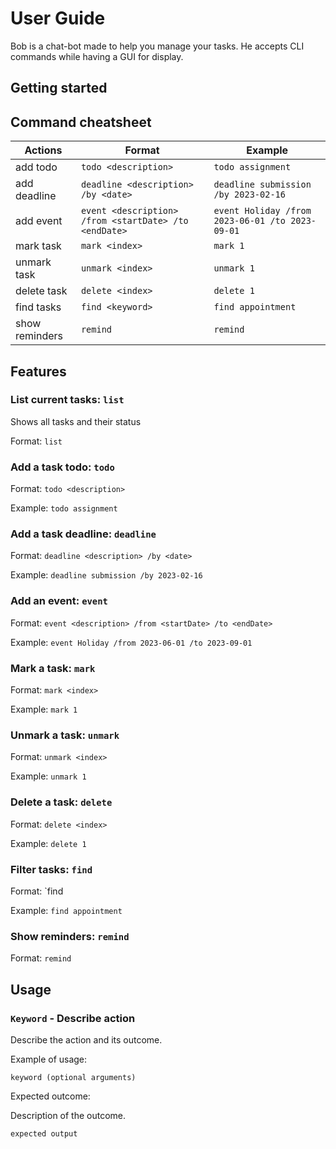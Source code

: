 # User Guide

Bob is a chat-bot made to help you manage your tasks. He accepts CLI commands while having a GUI for display.

## Getting started


## Command cheatsheet
| Actions | Format | Example
| --- | --- | --- |
| add todo | `todo <description>` | `todo assignment`
| add deadline | `deadline <description> /by <date>` | `deadline submission /by 2023-02-16`
| add event | `event <description> /from <startDate> /to <endDate>` | `event Holiday /from 2023-06-01 /to 2023-09-01`
| mark task | `mark <index>` | `mark 1`
| unmark task | `unmark <index>` | `unmark 1`
| delete task | `delete <index>` | `delete 1`
| find tasks | `find <keyword>` | `find appointment`
| show reminders | `remind` | `remind`

## Features 

### List current tasks: `list`
Shows all tasks and their status

Format: `list`

### Add a task todo: `todo`
Format: `todo <description>`

Example: `todo assignment`

### Add a task deadline: `deadline`
Format: `deadline <description> /by <date>`

Example: `deadline submission /by 2023-02-16`

### Add an event: `event`
Format: `event <description> /from <startDate> /to <endDate>`

Example: `event Holiday /from 2023-06-01 /to 2023-09-01`

### Mark a task: `mark`
Format: `mark <index>`

Example: `mark 1`

### Unmark a task: `unmark`
Format: `unmark <index>`

Example: `unmark 1`

### Delete a task: `delete`
Format: `delete <index>`

Example: `delete 1`

### Filter tasks: `find`
Format: `find <keyword>

Example: `find appointment`

### Show reminders: `remind`
Format: `remind`

## Usage

### `Keyword` - Describe action

Describe the action and its outcome.

Example of usage: 

`keyword (optional arguments)`

Expected outcome:

Description of the outcome.

```
expected output
```
